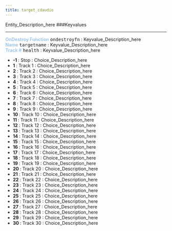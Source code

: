 ```yaml
---
title: target_cdaudio
---
```


Entity_Description_here
###Keyvalues
<hr>
<div class="entityentry">
<span style="color:#9fc5e8;"><b>OnDestroy Function</b></span> <kbd  class="tooltip" data-tooltip="string">ondestroyfn</kbd> :
Keyvalue_Description_here
</div>
<div class="entityentry">
<span style="color:#9fc5e8;"><b>Name</b></span> <kbd  class="tooltip" data-tooltip="target_source">targetname</kbd> :
Keyvalue_Description_here
</div>
<div class="entityentry">
<span style="color:#9fc5e8;"><b>Track #</b></span> <kbd  class="tooltip" data-tooltip="choices">health</kbd> :
Keyvalue_Description_here
<ul>
<li><b>-1 </b></span> : Stop : Choice_Description_here</li>
<li><b>1 </b></span> : Track 1 : Choice_Description_here</li>
<li><b>2 </b></span> : Track 2 : Choice_Description_here</li>
<li><b>3 </b></span> : Track 3 : Choice_Description_here</li>
<li><b>4 </b></span> : Track 4 : Choice_Description_here</li>
<li><b>5 </b></span> : Track 5 : Choice_Description_here</li>
<li><b>6 </b></span> : Track 6 : Choice_Description_here</li>
<li><b>7 </b></span> : Track 7 : Choice_Description_here</li>
<li><b>8 </b></span> : Track 8 : Choice_Description_here</li>
<li><b>9 </b></span> : Track 9 : Choice_Description_here</li>
<li><b>10 </b></span> : Track 10 : Choice_Description_here</li>
<li><b>11 </b></span> : Track 11 : Choice_Description_here</li>
<li><b>12 </b></span> : Track 12 : Choice_Description_here</li>
<li><b>13 </b></span> : Track 13 : Choice_Description_here</li>
<li><b>14 </b></span> : Track 14 : Choice_Description_here</li>
<li><b>15 </b></span> : Track 15 : Choice_Description_here</li>
<li><b>16 </b></span> : Track 16 : Choice_Description_here</li>
<li><b>17 </b></span> : Track 17 : Choice_Description_here</li>
<li><b>18 </b></span> : Track 18 : Choice_Description_here</li>
<li><b>19 </b></span> : Track 19 : Choice_Description_here</li>
<li><b>20 </b></span> : Track 20 : Choice_Description_here</li>
<li><b>21 </b></span> : Track 21 : Choice_Description_here</li>
<li><b>22 </b></span> : Track 22 : Choice_Description_here</li>
<li><b>23 </b></span> : Track 23 : Choice_Description_here</li>
<li><b>24 </b></span> : Track 24 : Choice_Description_here</li>
<li><b>25 </b></span> : Track 25 : Choice_Description_here</li>
<li><b>26 </b></span> : Track 26 : Choice_Description_here</li>
<li><b>27 </b></span> : Track 27 : Choice_Description_here</li>
<li><b>28 </b></span> : Track 28 : Choice_Description_here</li>
<li><b>29 </b></span> : Track 29 : Choice_Description_here</li>
<li><b>30 </b></span> : Track 30 : Choice_Description_here</li>
</ul>
</div>
